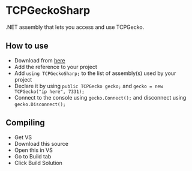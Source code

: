 # TCPGeckoSharp
.NET assembly that lets you access and use TCPGecko.

## How to use
- Download from [here](https://github.com/ASHTeam/TCPGeckoSharp/releases/latest)
- Add the reference to your project
- Add `using TCPGeckoSharp;` to the list of assembly(s) used by your project
- Declare it by using `public TCPGecko gecko;` and `gecko = new TCPGecko("ip here", 7331);`
- Connect to the console using `gecko.Connect();` and disconnect using `gecko.Disconnect();`

## Compiling
- Get VS
- Download this source
- Open this in VS
- Go to Build tab
- Click Build Solution

